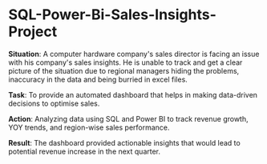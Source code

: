 # SQL-Power-Bi-Sales-Insights-Project

**Situation**: A computer hardware company's sales director is facing an issue with his company's sales insights. He is unable to track and get a clear picture of the situation  due to regional managers hiding the problems, inaccuracy in the data and being burried in excel files. 

**Task**: To provide an automated dashboard that helps in making data-driven decisions to optimise sales.

**Action**: Analyzing data using SQL and Power BI to track revenue growth, YOY trends, and region-wise sales performance.

**Result**: The dashboard provided actionable insights that would lead to potential revenue increase in the next quarter.
